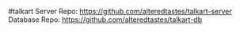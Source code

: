 #talkart
Server Repo: https://github.com/alteredtastes/talkart-server
Database Repo: https://github.com/alteredtastes/talkart-db

